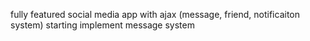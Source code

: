 fully featured social media app with ajax (message, friend, notificaiton system)
starting implement message system

